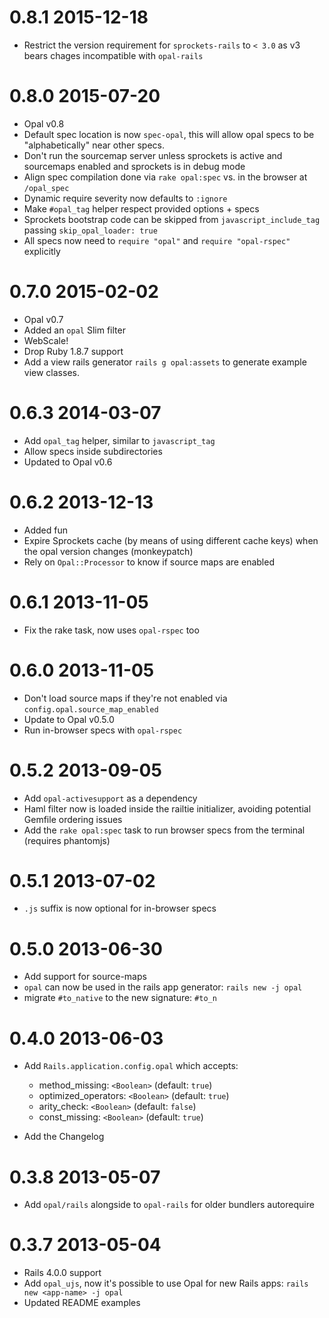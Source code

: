 # 0.8.1 2015-12-18

* Restrict the version requirement for `sprockets-rails` to `< 3.0` as v3 bears chages incompatible with `opal-rails`


# 0.8.0 2015-07-20

* Opal v0.8
* Default spec location is now `spec-opal`, this will allow opal specs to be "alphabetically" near other specs.
* Don't run the sourcemap server unless sprockets is active and sourcemaps enabled and sprockets is in debug mode
* Align spec compilation done via `rake opal:spec` vs. in the browser at `/opal_spec`
* Dynamic require severity now defaults to `:ignore`
* Make `#opal_tag` helper respect provided options + specs
* Sprockets bootstrap code can be skipped from `javascript_include_tag` passing `skip_opal_loader: true`
* All specs now need to `require "opal"` and `require "opal-rspec"` explicitly


# 0.7.0 2015-02-02

* Opal v0.7
* Added an `opal` Slim filter
* WebScale!
* Drop Ruby 1.8.7 support
* Add a view rails generator `rails g opal:assets` to generate example view classes.


# 0.6.3 2014-03-07

* Add `opal_tag` helper, similar to `javascript_tag`
* Allow specs inside subdirectories
* Updated to Opal v0.6


# 0.6.2 2013-12-13

* Added fun
* Expire Sprockets cache (by means of using different cache keys) when the opal version changes (monkeypatch)
* Rely on `Opal::Processor` to know if source maps are enabled


# 0.6.1 2013-11-05

* Fix the rake task, now uses `opal-rspec` too


# 0.6.0 2013-11-05

* Don't load source maps if they're not enabled via `config.opal.source_map_enabled`
* Update to Opal v0.5.0
* Run in-browser specs with `opal-rspec`


# 0.5.2 2013-09-05

* Add `opal-activesupport` as a dependency
* Haml filter now is loaded inside the railtie initializer, avoiding potential Gemfile ordering issues
* Add the `rake opal:spec` task to run browser specs from the terminal (requires phantomjs)


# 0.5.1 2013-07-02

* `.js` suffix is now optional for in-browser specs


# 0.5.0 2013-06-30

* Add support for source-maps
* `opal` can now be used in the rails app generator: `rails new -j opal`
* migrate `#to_native` to the new signature: `#to_n`


# 0.4.0 2013-06-03

* Add `Rails.application.config.opal` which accepts:
    - method_missing: `<Boolean>` (default: `true`)
    - optimized_operators: `<Boolean>` (default: `true`)
    - arity_check: `<Boolean>` (default: `false`)
    - const_missing: `<Boolean>` (default: `true`)

* Add the Changelog


# 0.3.8 2013-05-07

* Add `opal/rails` alongside to `opal-rails` for older bundlers autorequire


# 0.3.7 2013-05-04

* Rails 4.0.0 support
* Add `opal_ujs`, now it's possible to use Opal for new Rails apps: `rails new <app-name> -j opal`
* Updated README examples

